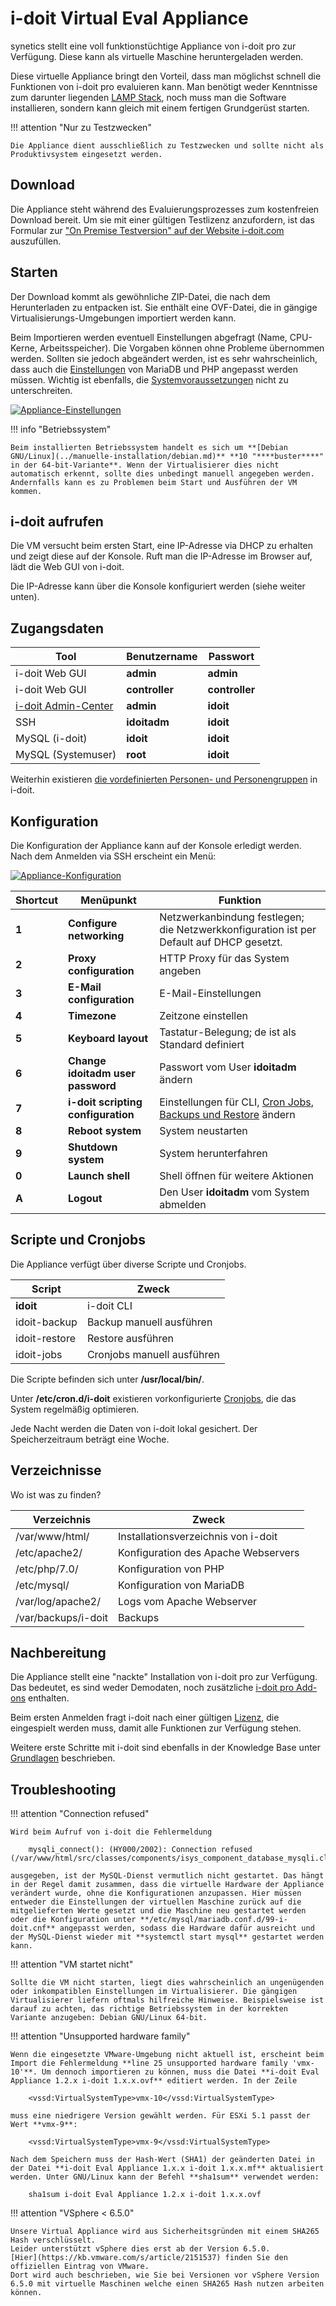 # i-doit Virtual Eval Appliance
synetics stellt eine voll funktionstüchtige Appliance von i-doit pro zur Verfügung. Diese kann als virtuelle Maschine heruntergeladen werden.

Diese virtuelle Appliance bringt den Vorteil, dass man möglichst schnell die Funktionen von i-doit pro evaluieren kann. Man benötigt weder Kenntnisse zum darunter liegenden [LAMP Stack](/display/de/Manuelle+Installation), noch muss man die Software installieren, sondern kann gleich mit einem fertigen Grundgerüst starten.

!!! attention "Nur zu Testzwecken"

    Die Appliance dient ausschließlich zu Testzwecken und sollte nicht als Produktivsystem eingesetzt werden.

Download
--------

Die Appliance steht während des Evaluierungsprozesses zum kostenfreien Download bereit. Um sie mit einer gültigen Testlizenz anzufordern, ist das Formular zur ["On Premise Testversion" auf der Website i-doit.com](https://www.i-doit.com/testversion/) auszufüllen.

Starten
-------

Der Download kommt als gewöhnliche ZIP-Datei, die nach dem Herunterladen zu entpacken ist. Sie enthält eine OVF-Datei, die in gängige Virtualisierungs-Umgebungen importiert werden kann.

Beim Importieren werden eventuell Einstellungen abgefragt (Name, CPU-Kerne, Arbeitsspeicher). Die Vorgaben können ohne Probleme übernommen werden. Sollten sie jedoch abgeändert werden, ist es sehr wahrscheinlich, dass auch die [Einstellungen](../manuelle-installation/systemeinstellungen.md) von MariaDB und PHP angepasst werden müssen. Wichtig ist ebenfalls, die [Systemvoraussetzungen](../systemvoraussetzungen.md) nicht zu unterschreiten.

[![Appliance-Einstellungen](../../assets/images/de/installation/virtual-appliance/import/vm_import.png)](../../assets/images/de/installation/virtual-appliance/import/vm_import.png)

!!! info "Betriebssystem"

    Beim installierten Betriebssystem handelt es sich um **[Debian GNU/Linux](../manuelle-installation/debian.md)** **10 "****buster****" in der 64-bit-Variante**. Wenn der Virtualisierer dies nicht automatisch erkennt, sollte dies unbedingt manuell angegeben werden. Andernfalls kann es zu Problemen beim Start und Ausführen der VM kommen.

i-doit aufrufen
---------------

Die VM versucht beim ersten Start, eine IP-Adresse via DHCP zu erhalten und zeigt diese auf der Konsole. Ruft man die IP-Adresse im Browser auf, lädt die Web GUI von i-doit.

Die IP-Adresse kann über die Konsole konfiguriert werden (siehe weiter unten).

Zugangsdaten
------------
<!---Todo: Fixme--->
| Tool | Benutzername | Passwort |
| --- | --- | --- |
| i-doit Web GUI | **admin** | **admin** |
| i-doit Web GUI | **controller** | **controller** |
| [i-doit Admin-Center](/display/de/Admin+Center) | **admin** | **idoit** |
| SSH | **idoitadm** | **idoit** |
| MySQL (i-doit) | **idoit** | **idoit** |
| MySQL (Systemuser) | **root** | **idoit** |

Weiterhin existieren [die vordefinierten Personen- und Personengruppen](/display/de/Erstanmeldung) in i-doit.

Konfiguration
-------------

Die Konfiguration der Appliance kann auf der Konsole erledigt werden. Nach dem Anmelden via SSH erscheint ein Menü:

[![Appliance-Konfiguration](../../assets/images/de/installation/virtual-appliance/import/appliance_menu.png)](../../assets/images/de/installation/virtual-appliance/import/appliance_menu.png)
<!---Todo: Fixme--->
| Shortcut | Menüpunkt | Funktion |
| --- | --- | --- |
| **1** | **Configure networking** | Netzwerkanbindung festlegen; die Netzwerkkonfiguration ist per Default auf DHCP gesetzt. |
| **2** | **Proxy configuration** | HTTP Proxy für das System angeben |
| **3** | **E-Mail configuration** | E-Mail-Einstellungen |
| **4** | **Timezone** | Zeitzone einstellen |
| **5** | **Keyboard layout** | Tastatur-Belegung; de ist als Standard definiert |
| **6** | **Change idoitadm user password** | Passwort vom User **idoitadm** ändern |
| **7** | **i-doit scripting configuration  <br>** | Einstellungen für CLI, [Cron Jobs](/display/de/Cronjobs+einrichten), [Backups und Restore](/display/de/Daten+sichern+und+wiederherstellen) ändern |
| **8** | **Reboot system** | System neustarten |
| **9** | **Shutdown system** | System herunterfahren |
| **0** | **Launch shell** | Shell öffnen für weitere Aktionen |
| **A** | **Logout** | Den User **idoitadm** vom System abmelden |

Scripte und Cronjobs
--------------------

Die Appliance verfügt über diverse Scripte und Cronjobs.

| Script | Zweck |
| --- | --- |
| **idoit** | i-doit CLI |
| idoit-backup | Backup manuell ausführen |
| idoit-restore | Restore ausführen |
| idoit-jobs | Cronjobs manuell ausführen |

Die Scripte befinden sich unter **/usr/local/bin/**.

Unter **/etc/cron.d/i-doit** existieren vorkonfigurierte [Cronjobs](/display/de/CLI), die das System regelmäßig optimieren.

Jede Nacht werden die Daten von i-doit lokal gesichert. Der Speicherzeitraum beträgt eine Woche.

Verzeichnisse
-------------

Wo ist was zu finden?

| Verzeichnis | Zweck |
| --- | --- |
| /var/www/html/ | Installationsverzeichnis von i-doit |
| /etc/apache2/ | Konfiguration des Apache Webservers |
| /etc/php/7.0/ | Konfiguration von PHP |
| /etc/mysql/ | Konfiguration von MariaDB |
| /var/log/apache2/ | Logs vom Apache Webserver |
| /var/backups/i-doit | Backups |

Nachbereitung
-------------
<!---Todo: Fixme--->
Die Appliance stellt eine "nackte" Installation von i-doit pro zur Verfügung. Das bedeutet, es sind weder Demodaten, noch zusätzliche [i-doit pro Add-ons](/display/de/i-doit+pro+Add-ons) enthalten.

Beim ersten Anmelden fragt i-doit nach einer gültigen [Lizenz](/display/de/Lizenz+aktivieren), die eingespielt werden muss, damit alle Funktionen zur Verfügung stehen.

Weitere erste Schritte mit i-doit sind ebenfalls in der Knowledge Base unter [Grundlagen](/display/de/Grundlagen) beschrieben.

Troubleshooting
---------------

!!! attention "Connection refused"

    Wird beim Aufruf von i-doit die Fehlermeldung

        mysqli_connect(): (HY000/2002): Connection refused (/var/www/html/src/classes/components/isys_component_database_mysqli.class.php:16

    ausgegeben, ist der MySQL-Dienst vermutlich nicht gestartet. Das hängt in der Regel damit zusammen, dass die virtuelle Hardware der Appliance verändert wurde, ohne die Konfigurationen anzupassen. Hier müssen entweder die Einstellungen der virtuellen Maschine zurück auf die mitgelieferten Werte gesetzt und die Maschine neu gestartet werden oder die Konfiguration unter **/etc/mysql/mariadb.conf.d/99-i-doit.cnf** angepasst werden, sodass die Hardware dafür ausreicht und der MySQL-Dienst wieder mit **systemctl start mysql** gestartet werden kann.

!!! attention "VM startet nicht"

    Sollte die VM nicht starten, liegt dies wahrscheinlich an ungenügenden oder inkompatiblen Einstellungen im Virtualisierer. Die gängigen Virtualisierer liefern oftmals hilfreiche Hinweise. Beispielsweise ist darauf zu achten, das richtige Betriebssystem in der korrekten Variante anzugeben: Debian GNU/Linux 64-bit.

!!! attention "Unsupported hardware family"

    Wenn die eingesetzte VMware-Umgebung nicht aktuell ist, erscheint beim Import die Fehlermeldung **line 25 unsupported hardware family 'vmx-10'**. Um dennoch importieren zu können, muss die Datei **i-doit Eval Appliance 1.2.x i-doit 1.x.x.ovf** editiert werden. In der Zeile

        <vssd:VirtualSystemType>vmx-10</vssd:VirtualSystemType>

    muss eine niedrigere Version gewählt werden. Für ESXi 5.1 passt der Wert **vmx-9**:

        <vssd:VirtualSystemType>vmx-9</vssd:VirtualSystemType>

    Nach dem Speichern muss der Hash-Wert (SHA1) der geänderten Datei in der Datei **i-doit Eval Appliance 1.x.x i-doit 1.x.x.mf** aktualisiert werden. Unter GNU/Linux kann der Befehl **sha1sum** verwendet werden:

        sha1sum i-doit Eval Appliance 1.2.x i-doit 1.x.x.ovf
<!---Todo: Fixme--->
!!! attention "VSphere < 6.5.0"

    Unsere Virtual Appliance wird aus Sicherheitsgründen mit einem SHA265 Hash verschlüsselt.  
    Leider unterstützt vSphere dies erst ab der Version 6.5.0.  
    [Hier](https://kb.vmware.com/s/article/2151537) finden Sie den offiziellen Eintrag von VMware.   
    Dort wird auch beschrieben, wie Sie bei Versionen vor vSphere Version 6.5.0 mit virtuelle Maschinen welche einen SHA265 Hash nutzen arbeiten können.